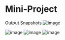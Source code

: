 # Mini-Project

Output Snapshots 
![image](https://user-images.githubusercontent.com/74413190/174628235-ea47df2f-0371-4ad1-81af-042c281d8cda.png)

![image](https://user-images.githubusercontent.com/74413190/174628326-80aa96bf-0d7d-40ef-8573-6b7c03bb33f2.png)
![image](https://user-images.githubusercontent.com/74413190/174628583-3d28b44c-804a-4611-90a9-81f50e1ecf2d.png)
![image](https://user-images.githubusercontent.com/74413190/174629153-5d591d2a-46f3-442b-85a7-a672f5a01dcb.png)

